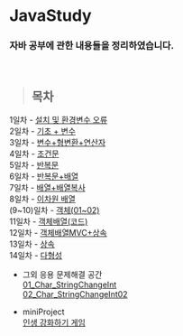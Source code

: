 JavaStudy
==============

### 자바 공부에 관한 내용들을 정리하였습니다.
<br/>

> ## 목차 <br>
1일차 - [설치 및 환경변수 오류](https://github.com/Mulbua/JavaStudy/tree/master/1Day) <br/>
2일차 - [기초 + 변수](https://github.com/Mulbua/JavaStudy/tree/master/2Day) <br/>
3일차 - [변수+형변환+연산자](https://github.com/Mulbua/JavaStudy/tree/master/3Day) <br/>
4일차 - [조건문](https://github.com/Mulbua/JavaStudy/tree/master/4Day) <br/>
5일차 - [반복문](https://github.com/Mulbua/JavaStudy/tree/master/5Day) <br/>
6일차 - [반복문+배열](https://github.com/Mulbua/JavaStudy/tree/master/6Day) <br/>
7일차 - [배열+배열복사](https://github.com/Mulbua/JavaStudy/tree/master/7Day) <br/>
8일차 - [이차원 배열](https://github.com/Mulbua/JavaStudy/tree/master/8Day) <br/>
(9~10)일차 - [객체(01~02)](https://github.com/Mulbua/JavaStudy/tree/master/9Day_10Day) <br/>
11일차 - [객체배열(코드)](https://github.com/Mulbua/JavaStudy/tree/master/11Day) <br/>
12일차 - [객체배열MVC+상속](https://github.com/Mulbua/JavaStudy/tree/master/12Day) <br/>
13일차 - [상속](https://github.com/Mulbua/JavaStudy/tree/master/13Day) <br/>
14일차 - [다형성](https://github.com/Mulbua/JavaStudy/tree/master/14Day) <br/>
    
* 그외 응용 문제해결 공간 <br/>
 [01_Char_StringChangeInt](https://github.com/Mulbua/JavaStudy/blob/master/%EC%9D%91%EC%9A%A9_%EB%AC%B8%EC%A0%9C%ED%95%B4%EA%B2%B0_%EA%B3%B5%EA%B0%84/01_Char_StringChangeInt.md) <br/>
 [02_Char_StringChangeInt02](https://github.com/Mulbua/JavaStudy/blob/master/%EC%9D%91%EC%9A%A9_%EB%AC%B8%EC%A0%9C%ED%95%B4%EA%B2%B0_%EA%B3%B5%EA%B0%84/02_Char_StringChangeInt02.md) <br/>
 
* miniProject <br/>
[인생 강화하기 게임](https://github.com/Mulbua/JavaStudy/tree/master/miniProject/%EC%9D%B8%EC%83%9D%20%EA%B0%95%ED%99%94%ED%95%98%EA%B8%B0)<br/>
 


